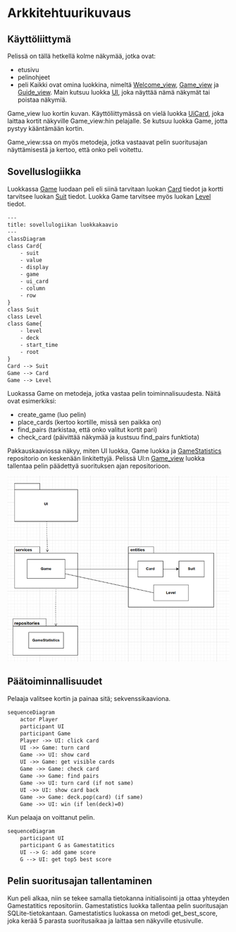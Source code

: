 # Arkkitehtuurikuvaus

## Käyttöliittymä

Pelissä on tällä hetkellä kolme näkymää, jotka ovat:
- etusivu
- pelinohjeet
- peli
Kaikki ovat omina luokkina, nimeltä [Welcome_view](../ui/welcome_view.py), [Game_view](../ui/game_view.py) ja [Guide_view](../ui/how_to_play_guide.py). Main kutsuu luokka [UI](../ui/ui.py), joka näyttää nämä näkymät tai poistaa näkymiä.

Game_view luo kortin kuvan. Käyttöliittymässä on vielä luokka [UiCard](../ui/ui_card.py), joka laittaa kortit näkyville Game_view:hin pelajalle. Se kutsuu luokka Game, jotta pystyy kääntämään kortin. 

Game_view:ssa on myös metodeja, jotka vastaavat pelin suoritusajan näyttämisestä ja kertoo, että onko peli voitettu. 

## Sovelluslogiikka

Luokkassa [Game](../services/game.py) luodaan peli eli siinä tarvitaan luokan [Card](../entities/card.py) tiedot ja kortti tarvitsee luokan [Suit](../entities/card_suit.py) tiedot. Luokka Game tarvitsee myös luokan [Level](../entities/game_level.py) tiedot.

```mermaid
---
title: sovellulogiikan luokkakaavio
---
classDiagram
class Card{
    - suit
    - value
    - display
    - game
    - ui_card
    - column
    - row
}
class Suit
class Level
class Game{
    - level
    - deck
    - start_time
    - root
}
Card --> Suit
Game --> Card
Game --> Level
```
Luokassa Game on metodeja, jotka vastaa pelin toiminnalisuudesta.
Näitä ovat esimerkiksi:
- create_game (luo pelin)
- place_cards (kertoo kortille, missä sen paikka on)
- find_pairs (tarkistaa, että onko valitut kortit pari)
- check_card (päivittää näkymää ja kustsuu find_pairs funktiota)

Pakkauskaaviossa näkyy, miten UI luokka, Game luokka ja [GameStatistics](../repositories/game_statitics_repository.py) repositorio  on keskenään linkitettyjä. Pelissä UI:n [Game_view](../ui/game_view.py)  luokka tallentaa pelin päädettyä suorituksen ajan repositorioon.

![pakkauskuva.png](./kuvat/pakkauskuva.png)

## Päätoiminnallisuudet

Pelaaja valitsee kortin ja painaa sitä; sekvenssikaaviona.

```mermaid
sequenceDiagram
    actor Player 
    participant UI
    participant Game
    Player ->> UI: click card
    UI ->> Game: turn card
    Game ->> UI: show card
    UI ->> Game: get visible cards
    Game ->> Game: check card
    Game ->> Game: find pairs
    Game ->> UI: turn card (if not same)
    UI ->> UI: show card back
    Game ->> Game: deck.pop(card) (if same)
    Game ->> UI: win (if len(deck)=0)
```

Kun pelaaja on voittanut pelin.

```mermaid
sequenceDiagram
    participant UI
    participant G as Gamestatitics
    UI --> G: add game score
    G --> UI: get top5 best score
```    

## Pelin suoritusajan tallentaminen

Kun peli alkaa, niin se tekee samalla tietokanna initialisointi ja ottaa yhteyden Gamestatitics repositoriin.
Gamestatistics luokka tallentaa pelin suoritusajan SQLite-tietokantaan. Gamestatistics luokassa on metodi get_best_score, joka kerää 5 parasta suoritusaikaa ja laittaa sen näkyville etusivulle. 


